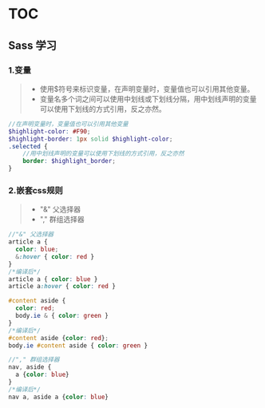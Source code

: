 [//]: # (2017-08-07 css)
# TOC
## Sass 学习

### 1.变量
>* 使用$符号来标识变量，在声明变量时，变量值也可以引用其他变量。
>* 变量名多个词之间可以使用中划线或下划线分隔，用中划线声明的变量可以使用下划线的方式引用，反之亦然。

``` scss
//在声明变量时，变量值也可以引用其他变量
$highlight-color: #F90;
$highlight-border: 1px solid $highlight-color;
.selected {
    //用中划线声明的变量可以使用下划线的方式引用，反之亦然
    border: $highlight_border;
}
```

### 2.嵌套css规则
>* "&" 父选择器
>* "," 群组选择器

``` scss
//"&" 父选择器
article a {
  color: blue;
  &:hover { color: red }
}
/*编译后*/
article a { color: blue }
article a:hover { color: red }

#content aside {
  color: red;
  body.ie & { color: green }
}
/*编译后*/
#content aside {color: red};
body.ie #content aside { color: green }

//"," 群组选择器
nav, aside {
  a {color: blue}
}
/*编译后*/
nav a, aside a {color: blue}
```




